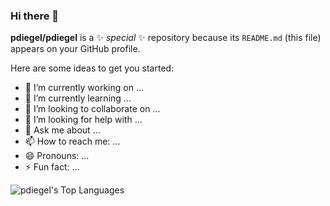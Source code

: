### Hi there 👋

**pdiegel/pdiegel** is a ✨ _special_ ✨ repository because its `README.md` (this file) appears on your GitHub profile.

Here are some ideas to get you started:

- 🔭 I’m currently working on ...
- 🌱 I’m currently learning ...
- 👯 I’m looking to collaborate on ...
- 🤔 I’m looking for help with ...
- 💬 Ask me about ...
- 📫 How to reach me: ...
- 😄 Pronouns: ...
- ⚡ Fun fact: ...

![pdiegel's Top Languages](https://github-readme-stats.vercel.app/api/top-langs/?username=pdiegel&theme=vue&show_icons=true&hide_border=true&layout=compact)
